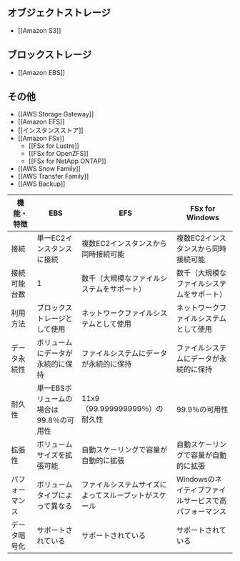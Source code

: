 ## オブジェクトストレージ
- [[Amazon S3]]
## ブロックストレージ
- [[Amazon EBS]]
## その他
- [[AWS Storage Gateway]]
- [[Amazon EFS]]
- [[インスタンスストア]]
- [[Amazon FSx]]
	- [[FSx for Lustre]]
	- [[FSx for OpenZFS]]
	- [[FSx for NetApp ONTAP]]
- [[AWS Snow Family]]
- [[AWS Transfer Family]]
- [[AWS Backup]]

|機能・特徴|EBS|EFS|FSx for Windows|
|---|---|---|---|
|接続|単一EC2インスタンスに接続|複数EC2インスタンスから同時接続可能|複数EC2インスタンスから同時接続可能|
|接続可能台数|1|数千（大規模なファイルシステムをサポート）|数千（大規模なファイルシステムをサポート）|
|利用方法|ブロックストレージとして使用|ネットワークファイルシステムとして使用|ネットワークファイルシステムとして使用|
|データ永続性|ボリュームにデータが永続的に保持|ファイルシステムにデータが永続的に保持|ファイルシステムにデータが永続的に保持|
|耐久性|単一EBSボリュームの場合は99.8％の可用性|11x9（99.999999999％）の耐久性|99.9％の可用性|
|拡張性|ボリュームサイズを拡張可能|自動スケーリングで容量が自動的に拡張|自動スケーリングで容量が自動的に拡張|
|パフォーマンス|ボリュームタイプによって異なる|ファイルシステムサイズによってスループットがスケール|Windowsのネイティブファイルサービスで高パフォーマンス|
|データ暗号化|サポートされている|サポートされている|サポートされている|